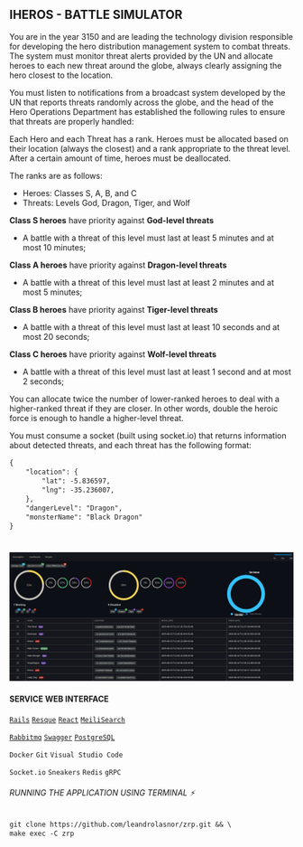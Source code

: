 ## IHEROS - BATTLE SIMULATOR
You are in the year 3150 and are leading the technology division responsible for developing the hero distribution management system to combat threats. The system must monitor threat alerts provided by the UN and allocate heroes to each new threat around the globe, always clearly assigning the hero closest to the location.

You must listen to notifications from a broadcast system developed by the UN that reports threats randomly across the globe, and the head of the Hero Operations Department has established the following rules to ensure that threats are properly handled:

Each Hero and each Threat has a rank. Heroes must be allocated based on their location (always the closest) and a rank appropriate to the threat level. After a certain amount of time, heroes must be deallocated.

The ranks are as follows:
- Heroes: Classes S, A, B, and C
- Threats: Levels God, Dragon, Tiger, and Wolf

__Class S heroes__ have priority against __God-level threats__
- A battle with a threat of this level must last at least 5 minutes and at most 10 minutes;

__Class A heroes__ have priority against __Dragon-level threats__
- A battle with a threat of this level must last at least 2 minutes and at most 5 minutes;

__Class B heroes__ have priority against __Tiger-level threats__
- A battle with a threat of this level must last at least 10 seconds and at most 20 seconds;

__Class C heroes__ have priority against __Wolf-level threats__
- A battle with a threat of this level must last at least 1 second and at most 2 seconds;

You can allocate twice the number of lower-ranked heroes to deal with a higher-ranked threat if they are closer. In other words, double the heroic force is enough to handle a higher-level threat.

You must consume a socket (built using socket.io) that returns information about detected threats, and each threat has the following format:

```
{
    "location": {
        "lat": -5.836597,
        "lng": -35.236007,
    },
    "dangerLevel": "Dragon",
    "monsterName": "Black Dragon"
}
```
#
![plot](./print-screen.png)
#### SERVICE WEB INTERFACE
[`Rails`](http://localhost:3000/rails/info/routes) [`Resque`](http://localhost:3000/jobs) [`React`](http://localhost:5600) [`MeiliSearch`](http://localhost:7700)

[`Rabbitmq`](http://localhost:15672) [`Swagger`](http://localhost:3000/api-docs) [`PostgreSQL`](http://localhost:8080)

`Docker` `Git` `Visual Studio Code`

`Socket.io` `Sneakers` `Redis` `gRPC`
###### RUNNING THE APPLICATION USING TERMINAL :zap:
```
git clone https://github.com/leandrolasnor/zrp.git && \
make exec -C zrp
```
